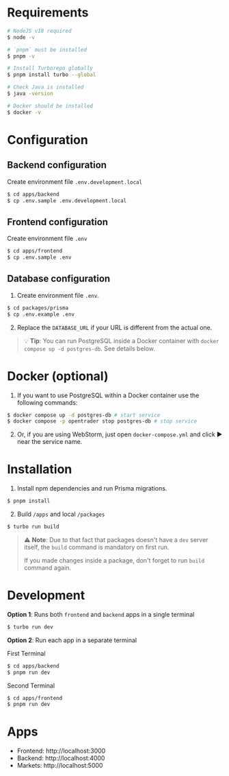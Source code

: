 # Requirements

```bash
# NodeJS v18 required
$ node -v

# `pnpm` must be installed
$ pnpm -v

# Install Turborepo globally
$ pnpm install turbo --global

# Check Java is installed
$ java -version

# Docker should be installed
$ docker -v
```

# Configuration

## Backend configuration

Create environment file `.env.development.local`

```bash
$ cd apps/backend
$ cp .env.sample .env.development.local
```

## Frontend configuration

Create environment file `.env`

```bash
$ cd apps/frontend
$ cp .env.sample .env
```

## Database configuration

1. Create environment file `.env`.

```bash
$ cd packages/prisma
$ cp .env.example .env
```

2. Replace the `DATABASE_URL` if your URL is different from the actual one.

> 💡 **Tip**: You can run PostgreSQL inside a Docker container with `docker compose up -d postgres-db`. See details below.


# Docker (optional)

1. If you want to use PostgreSQL within a Docker container use the following commands:

```bash
$ docker compose up -d postgres-db # start service
$ docker compose -p opentrader stop postgres-db # stop service
```

2. Or, if you are using WebStorm, just open `docker-compose.yml` and click ▶️ near the service name.


# Installation

1. Install npm dependencies and run Prisma migrations.

```bash
$ pnpm install
```

2. Build `/apps` and local `/packages`

```bash
$ turbo run build
```


> ⚠️ **Note**: Due to that fact that packages doesn't have a `dev` server itself, the `build` command is mandatory on first run.
>
> If you made changes inside a package, don't forget to run `build` command again.


# Development

**Option 1**: Runs both `frontend` and `backend` apps in a single terminal

```bash
$ turbo run dev
```

**Option 2**: Run each app in a separate terminal

First Terminal

```bash
$ cd apps/backend
$ pnpm run dev
```

Second Terminal
```bash
$ cd apps/frontend
$ pnpm run dev
```

# Apps

- Frontend: http://localhost:3000
- Backend: http://localhost:4000
- Markets: http://localhost:5000
